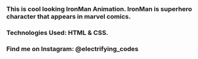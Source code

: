 ### This is cool looking IronMan Animation. IronMan is superhero character that appears in marvel comics.

### Technologies Used: HTML & CSS.

### Find me on Instagram: @electrifying_codes
